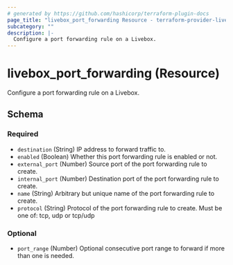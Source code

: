```yaml
---
# generated by https://github.com/hashicorp/terraform-plugin-docs
page_title: "livebox_port_forwarding Resource - terraform-provider-livebox"
subcategory: ""
description: |-
  Configure a port forwarding rule on a Livebox.
---
```


# livebox_port_forwarding (Resource)

Configure a port forwarding rule on a Livebox.



<!-- schema generated by tfplugindocs -->
## Schema

### Required

- `destination` (String) IP address to forward traffic to.
- `enabled` (Boolean) Whether this port forwarding rule is enabled or not.
- `external_port` (Number) Source port of the port forwarding rule to create.
- `internal_port` (Number) Destination port of the port forwarding rule to create.
- `name` (String) Arbitrary but unique name of the port forwarding rule to create.
- `protocol` (String) Protocol of the port forwarding rule to create. Must be one of: tcp, udp or tcp/udp

### Optional

- `port_range` (Number) Optional consecutive port range to forward if more than one is needed.


